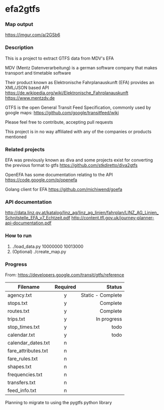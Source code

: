 # efa2gtfs


### Map output

https://imgur.com/a/2GSb6

### Description

This is a project to extract GTFS data from MDV's EFA

MDV (Mentz Datenverarbeitung) is a german software company that makes transport and timetable software

Their product known as Elektronische Fahrplanauskunft (EFA) provides an XML/JSON based API
https://de.wikipedia.org/wiki/Elektronische_Fahrplanauskunft
https://www.mentzdv.de

GTFS is the open General Transit Feed Specification, commonly used by google maps:
https://github.com/google/transitfeed/wiki

Please feel free to contribute, accepting pull requests

This project is in no way affiliated with any of the companies or products mentioned

### Related projects

EFA was previously known as diva and some projects exist for converting the previous format to gtfs
https://github.com/stkdiretto/diva2gtfs

OpenEFA has some documentation relating to the API
https://code.google.com/p/openefa

Golang client for EFA
https://github.com/michiwend/goefa

### API documentation

http://data.linz.gv.at/katalog/linz_ag/linz_ag_linien/fahrplan/LINZ_AG_Linien_Schnitstelle_EFA_v7_Echtzeit.pdf
http://content.tfl.gov.uk/journey-planner-api-documentation.pdf

### How to run

1. ./load_data.py 10000000 10013000
2. (Optional) ./create_map.py

### Progress

From: https://developers.google.com/transit/gtfs/reference

| Filename        | Required          | Status          |
| --------------- |:-----------------:| ---------------:|
| agency.txt | y | Static - Complete |
| stops.txt | y | Complete |
| routes.txt | y | Complete |
| trips.txt | y | In progress |
| stop_times.txt | y | todo |
| calendar.txt | y | todo |
| calendar_dates.txt | n |  |
| fare_attributes.txt | n |  |
| fare_rules.txt | n |  |
| shapes.txt | n |  |
| frequencies.txt | n |  |
| transfers.txt | n |  |
| feed_info.txt | n |  |

Planning to migrate to using the pygtfs python library
